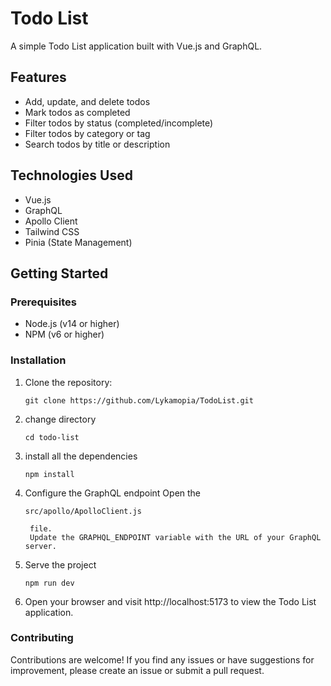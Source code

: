 # Todo List

A simple Todo List application built with Vue.js and GraphQL.

## Features

- Add, update, and delete todos
- Mark todos as completed
- Filter todos by status (completed/incomplete)
- Filter todos by category or tag
- Search todos by title or description

## Technologies Used

- Vue.js
- GraphQL
- Apollo Client
- Tailwind CSS
- Pinia (State Management)

## Getting Started

### Prerequisites

- Node.js (v14 or higher)
- NPM (v6 or higher)

### Installation

1. Clone the repository:

   ```shell
   git clone https://github.com/Lykamopia/TodoList.git
2. change directory

   ```shell
   cd todo-list
3. install all the dependencies 
 
   ```shell
   npm install
4. Configure the GraphQL endpoint
   Open the 
   
   ```shell
   src/apollo/ApolloClient.js
   
    file. 
    Update the GRAPHQL_ENDPOINT variable with the URL of your GraphQL server.
5. Serve the project

   ```shell
   npm run dev
6. Open your browser and visit http://localhost:5173 to view the Todo List application.

### Contributing
Contributions are welcome! If you find any issues or have suggestions for improvement, please create an issue or submit a pull request.
